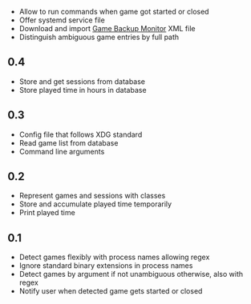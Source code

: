 * Allow to run commands when game got started or closed
* Offer systemd service file
* Download and import [Game Backup Monitor](https://github.com/MikeMaximus/gbm) XML file
* Distinguish ambiguous game entries by full path
## 0.4
* Store and get sessions from database
* Store played time in hours in database
## 0.3
* Config file that follows XDG standard
* Read game list from database
* Command line arguments
## 0.2
* Represent games and sessions with classes
* Store and accumulate played time temporarily
* Print played time
## 0.1
* Detect games flexibly with process names allowing regex
* Ignore standard binary extensions in process names
* Detect games by argument if not unambiguous otherwise, also with regex
* Notify user when detected game gets started or closed
